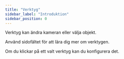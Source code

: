 ```yaml
---
title: "Verktyg"
sidebar_label: "Introduktion"
sidebar_position: 0
---
```


Verktyg kan ändra kameran eller välja objekt.

Använd sidofältet för att lära dig mer om verktygen.

Om du klickar på ett valt verktyg kan du konfigurera det.
